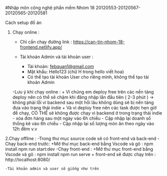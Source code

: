 #Nhập môn công nghệ phần mềm
Nhóm 18
20120553-20120567-20120565-20120581

Cách setup đồ án

1. Chạy online :
	- Chỉ cần chạy đường link : https://can-tin-nhom-18-frontend.netlify.app/
	- Tài khoản Admin và tài khoản user :

		+ Tài khoản: febquan1@gmail.com
		+ Mật khẩu: Hello123
			(chữ H trong hello viết hoa)
		+ Có thể tạo tài khoản User cho riêng mình, không thể tạo tài khoản Admin

	-Lưu ý khi chạy online :
		+ Vì chúng em deploy free trên các nền tảng deploy nên có thể sẽ chậm khi đăng nhập lần đầu tiên ( 2-3 phút ) -> không phải lỗi
			vì backend sau một hồi lâu không dùng sẽ bị nền tảng đưa vào trạng thái indie
		+ Và vì deploy free nên các task được hẹn giờ để chạy, CÓ THỂ sẽ không được chạy vì backend ở trong trạng thái indie
			- xóa đơn hàng sau một ngày vào 6h chiều
			- Cập nhập lại doanh số thống kê vào 6h chiều
			- Cập nhập lại số lượng món ăn theo ngày vào 12h đêm
			v.v

2.Chạy offline :
	-Trong thư mục source code sẽ có front-end và back-end
	-Chạy back-end trước:
		+Mở thư mục back-end bằng Vscode và gõ :
			npm install
			npm run start:dev
	-Chạy front-end :
		+Mở thư mục front-end bằng Vscode và gõ :
			npm install
			npm run serve
		+ front-end sẽ được chạy trên :
			http://localhost:8080/

	-Tài khoản admin và user sẽ giống như trên
